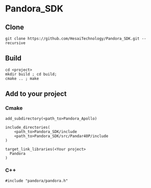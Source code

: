 # Pandora_SDK
## Clone
```
git clone https://github.com/HesaiTechnology/Pandora_SDK.git --recursive
```

## Build
```
cd <project>
mkdir build ; cd build;
cmake .. ; make
```
## Add to your project 
### Cmake
```
add_subdirectory(<path_to>Pandora_Apollo)

include_directories(
	<path_to>Pandora_SDK/include
	<path_to>Pandora_SDK/src/Pandar40P/include
)

target_link_libraries(<Your project>
  Pandora
)

```
### C++
```
#include "pandora/pandora.h"
```

